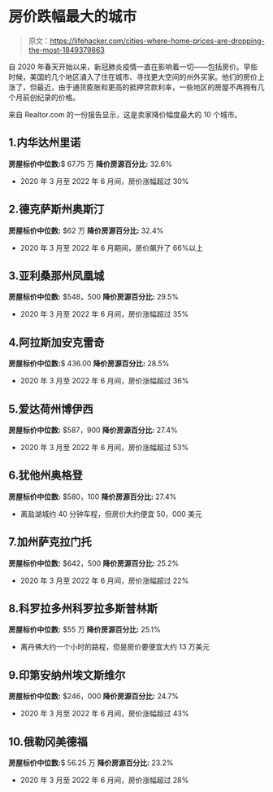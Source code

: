 # 房价跌幅最大的城市

> 原文：<https://lifehacker.com/cities-where-home-prices-are-dropping-the-most-1849379863>

自 2020 年春天开始以来，新冠肺炎疫情一直在影响着一切——包括房价。早些时候，美国的几个地区涌入了住在城市、寻找更大空间的州外买家。他们的房价上涨了，但最近，由于通货膨胀和更高的抵押贷款利率，一些地区的房屋不再拥有几个月前创纪录的价格。



来自 Realtor.com 的一份报告显示，这是卖家降价幅度最大的 10 个城市。

## 1.内华达州里诺

**房屋标价中位数:**$ 67.75 万
**降价房源百分比:** 32.6%

*   2020 年 3 月至 2022 年 6 月间，房价涨幅超过 30%

## 2.德克萨斯州奥斯汀

**房屋标价中位数:** $62 万
**降价房源百分比:** 32.4%

*   2020 年 3 月至 2022 年 6 月期间，房价飙升了 66%以上

## 3.亚利桑那州凤凰城

**房屋标价中位数:** $548，500
**降价房源百分比:** 29.5%

*   2020 年 3 月至 2022 年 6 月间，房价涨幅超过 35%

## 4.阿拉斯加安克雷奇

**房屋标价中位数:**$ 436.00
**降价房源百分比:** 28.5%

*   2020 年 3 月至 2022 年 6 月间，房价涨幅超过 36%

## 5.爱达荷州博伊西

**房屋标价中位数:** $587，900
**降价房源百分比:** 27.4%

*   2020 年 3 月至 2022 年 6 月间，房价涨幅超过 53%

## 6.犹他州奥格登

**房屋标价中位数:** $580，100
**降价房源百分比:** 27.4%

*   离盐湖城约 40 分钟车程，但房价大约便宜 50，000 美元

## 7.加州萨克拉门托

**房屋标价中位数:** $642，500
**降价房源百分比:** 25.2%

*   2020 年 3 月至 2022 年 6 月间，房价涨幅超过 22%

## 8.科罗拉多州科罗拉多斯普林斯

**房屋标价中位数:** $55 万
**降价房源百分比:** 25.1%

*   离丹佛大约一个小时的路程，但是房价要便宜大约 13 万美元

## 9.印第安纳州埃文斯维尔

**房屋标价中位数:** $246，000
**降价房源百分比:** 24.7%

*   2020 年 3 月至 2022 年 6 月间，房价涨幅超过 43%

## 10.俄勒冈美德福

**房屋标价中位数:**$ 56.25 万
**降价房源百分比:** 23.2%

*   2020 年 3 月至 2022 年 6 月间，房价涨幅超过 28%